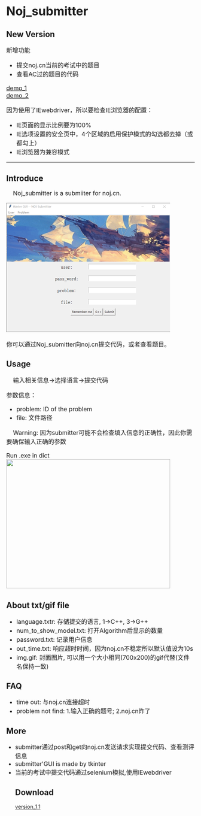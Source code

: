 <font size = 6>Noj_submitter</font>
-------
<h2>New Version</h2>
<font size = 3>
新增功能
<ul>
    <li> 提交noj.cn当前的考试中的题目<br/>
    </li>
    <li>查看AC过的题目的代码  <br/>
    </li>
</ul>

[demo_1](https://github.com/Anlarry/Noj_submitter/blob/master/Noj_submitter_v1.1/demo/cur_contest_demo.mht)  
[demo_2](https://github.com/Anlarry/Noj_submitter/blob/master/Noj_submitter_v1.1/demo/view_src_demo.mht)

因为使用了IEwebdriver，所以要检查IE浏览器的配置：
<ul>
    <li> IE页面的显示比例要为100%  </li>
    <li>IE选项设置的安全页中，4个区域的启用保护模式的勾选都去掉（或都勾上）</li>
    <li>IE浏览器为兼容模式</li>
</ul>
</font>  

---------
<h2>Introduce</h2>
<font size = 3>
&nbsp;&nbsp;&nbsp; Noj_submitter is a submiiter for noj.cn.  

<img src = "https://raw.githubusercontent.com/Anlarry/Noj_submitter/master/RealseNote/over_view.png" width="438" height = "345"></img>

你可以通过Noj_submitter向noj.cn提交代码，或者查看题目。
</font>

<h2>Usage</h2>
<font size = 3>
&nbsp;&nbsp;&nbsp; 输入相关信息->选择语言->提交代码

参数信息：  
<ul>
    <li>problem: ID of the problem  </li>
    <li>file: 文件路径</li>
</ul>
&nbsp;&nbsp;&nbsp; Warning: 因为submitter可能不会检查填入信息的正确性，因此你需要确保输入正确的参数

Run .exe in dict  
<img src = "https://github.com/Anlarry/Noj_submitter/blob/master/RealseNote/demo.gif" width="438" height = "345"></img>
<!-- <iframe height=438 width=345 src="demo.mp4"></iframe> -->

</font>

<h2>About txt/gif file</h2>
<font size = 3>
<ul>
    <li>language.txtr: 存储提交的语言, 1->C++, 3->G++</li>
    <li>num_to_show_model.txt: 打开Algorithm后显示的数量</li>
    <li>password.txt: 记录用户信息</li>
    <li>out_time.txt: 响应超时时间，因为noj.cn不稳定所以默认值设为10s</li>
    <li>img.gif: 封面图片, 可以用一个大小相同(700x200)的gif代替(文件名保持一致)</li>
</ul>
</font>
 
<h2>FAQ</h2>
<font size = 3>
<ul>
    <li>time out: 与noj.cn连接超时</li>
    <li>problem not find: 1.输入正确的题号; 2.noj.cn炸了</li>
</ul>
</font>


<h2>More</h2>
<font size = 3>
<ul>
<li>submitter通过post和get向noj.cn发送请求实现提交代码、查看测评信息</li>
<li>submitter'GUI is made by tkinter</li>
<li>当前的考试中提交代码通过selenium模拟,使用IEwebdriver</li>
<rl>
</font>

<h2>Download</h2>

[version_1.1](https://github.com/Anlarry/Noj_submitter/blob/master/dist_v1.1.zip)
